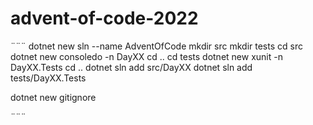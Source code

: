 # advent-of-code-2022


¨¨¨
dotnet new sln --name AdventOfCode
mkdir src
mkdir tests
cd src
dotnet new consoledo -n DayXX
cd ..
cd tests
dotnet new xunit -n DayXX.Tests
cd ..
dotnet sln add src/DayXX
dotnet sln add tests/DayXX.Tests

dotnet new gitignore


¨¨¨